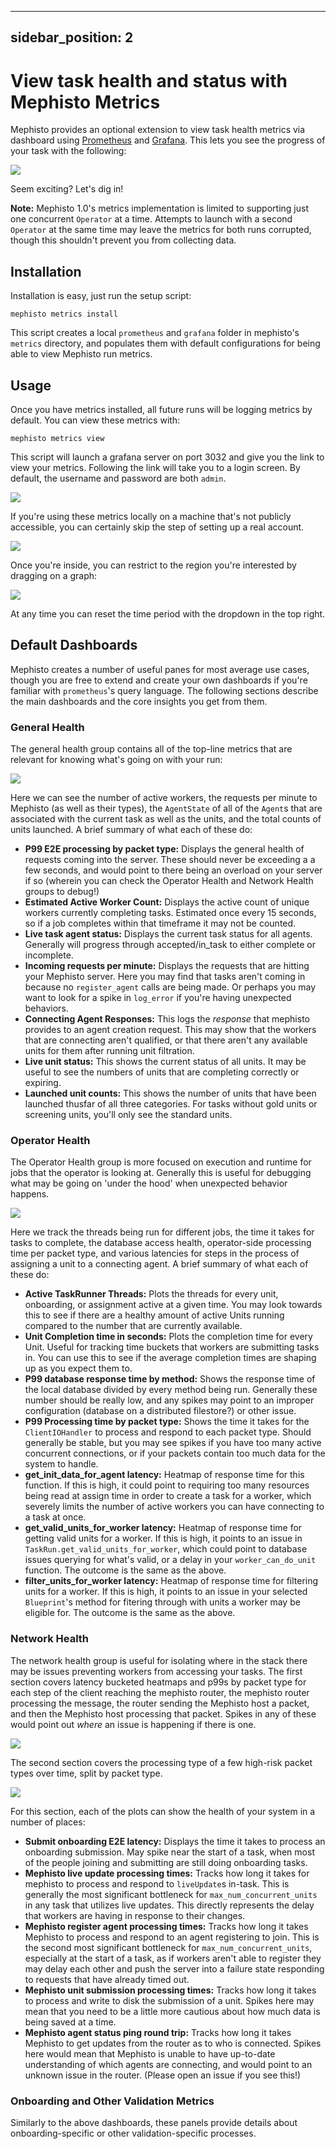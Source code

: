 <!---
  Copyright (c) Meta Platforms and its affiliates.
  This source code is licensed under the MIT license found in the
  LICENSE file in the root directory of this source tree.
-->

---
sidebar_position: 2
---

# View task health and status with Mephisto Metrics

Mephisto provides an optional extension to view task health metrics via dashboard using [Prometheus](https://prometheus.io/) and [Grafana](https://grafana.com/oss/grafana/). This lets you see the progress of your task with the following:

![](/assets/metrics_tutorial/metrics_base_dashboard.png)

Seem exciting? Let's dig in!

**Note:** Mephisto 1.0's metrics implementation is limited to supporting just one concurrent `Operator` at a time. Attempts to launch with a second `Operator` at the same time may leave the metrics for both runs corrupted, though this shouldn't prevent you from collecting data.

## Installation

Installation is easy, just run the setup script:
```
mephisto metrics install
```

This script creates a local `prometheus` and `grafana` folder in mephisto's `metrics` directory, and populates them with default configurations for being able to view Mephisto run metrics.

## Usage

Once you have metrics installed, all future runs will be logging metrics by default. You can view these metrics with:
```
mephisto metrics view
```

This script will launch a grafana server on port 3032 and give you the link to view your metrics. Following the link will take you to a login screen. By default, the username and password are both `admin`.

![](/assets/metrics_tutorial/grafana_login.png)

If you're using these metrics locally on a machine that's not publicly accessible, you can certainly skip the step of setting up a real account.

![](/assets/metrics_tutorial/grafana_skip_new_user.png)

Once you're inside, you can restrict to the region you're interested by dragging on a graph:

![](/assets/metrics_tutorial/select_range.png)

At any time you can reset the time period with the dropdown in the top right.

## Default Dashboards

Mephisto creates a number of useful panes for most average use cases, though you are free to extend and create your own dashboards if you're familiar with `prometheus`'s query language. The following sections describe the main dashboards and the core insights you get from them.

### General Health

The general health group contains all of the top-line metrics that are relevant for knowing what's going on with your run:

![](/assets/metrics_tutorial/general_health.png)

Here we can see the number of active workers, the requests per minute to Mephisto (as well as their types), the `AgentState` of all of the `Agent`s that are associated with the current task as well as the units, and the total counts of units launched. A brief summary of what each of these do:
- **P99 E2E processing by packet type:** Displays the general health of requests coming into the server. These should never be exceeding a a few seconds, and would point to there being an overload on your server if so (wherein you can check the Operator Health and Network Health groups to debug!)
- **Estimated Active Worker Count:** Displays the active count of unique workers currently completing tasks. Estimated once every 15 seconds, so if a job completes within that timeframe it may not be counted.
- **Live task agent status:** Displays the current task status for all agents. Generally will progress through accepted/in_task to either complete or incomplete.
- **Incoming requests per minute:** Displays the requests that are hitting your Mephisto server. Here you may find that tasks aren't coming in because no `register_agent` calls are being made. Or perhaps you may want to look for a spike in `log_error` if you're having unexpected behaviors.
- **Connecting Agent Responses:** This logs the _response_ that mephisto provides to an agent creation request. This may show that the workers that are connecting aren't qualified, or that there aren't any available units for them after running unit filtration.
- **Live unit status:** This shows the current status of all units. It may be useful to see the numbers of units that are completing correctly or expiring.
- **Launched unit counts:** This shows the number of units that have been launched thusfar of all three categories. For tasks without gold units or screening units, you'll only see the standard units.

### Operator Health

The Operator Health group is more focused on execution and runtime for jobs that the operator is looking at. Generally this is useful for debugging what may be going on 'under the hood' when unexpected behavior happens.

![](/assets/metrics_tutorial/operator_health.png)

Here we track the threads being run for different jobs, the time it takes for tasks to complete, the database access health, operator-side processing time per packet type, and various latencies for steps in the process of assigning a unit to a connecting agent. A brief summary of what each of these do:
- **Active TaskRunner Threads:** Plots the threads for every unit, onboarding, or assignment active at a given time. You may look towards this to see if there are a healthy amount of active Units running compared to the number that are currently available.
- **Unit Completion time in seconds:** Plots the completion time for every Unit. Useful for tracking time buckets that workers are submitting tasks in. You can use this to see if the average completion times are shaping up as you expect them to.
- **P99 database response time by method:** Shows the response time of the local database divided by every method being run. Generally these number should be really low, and any spikes may point to an improper configuration (database on a distributed filestore?) or other issue.
- **P99 Processing time by packet type:** Shows the time it takes for the `ClientIOHandler` to process and respond to each packet type. Should generally be stable, but you may see spikes if you have too many active concurrent connections, or if your packets contain too much data for the system to handle.
- **get_init_data_for_agent latency:** Heatmap of response time for this function. If this is high, it could point to requiring too many resources being read at assign time in order to create a task for a worker, which severely limits the number of active workers you can have connecting to a task at once.
- **get_valid_units_for_worker latency:** Heatmap of response time for getting valid units for a worker. If this is high, it points to an issue in `TaskRun.get_valid_units_for_worker`, which could point to database issues querying for what's valid, or a delay in your `worker_can_do_unit` function. The outcome is the same as the above.
- **filter_units_for_worker latency:** Heatmap of response time for filtering units for a worker. If this is high, it points to an issue in your selected `Blueprint`'s method for fitering through with units a worker may be eligible for. The outcome is the same as the above.

### Network Health

The network health group is useful for isolating where in the stack there may be issues preventing workers from accessing your tasks. The first section covers latency bucketed heatmaps and p99s by packet type for each step of the client reaching the mephisto router, the mephisto router processing the message, the router sending the Mephisto host a packet, and then the Mephisto host processing that packet. Spikes in any of these would point out _where_ an issue is happening if there is one.

![](/assets/metrics_tutorial/network_health_1.png)

The second section covers the processing type of a few high-risk packet types over time, split by packet type.

![](/assets/metrics_tutorial/network_health_2.png)

For this section, each of the plots can show the health of your system in a number of places:
- **Submit onboarding E2E latency:** Displays the time it takes to process an onboarding submission. May spike near the start of a task, when most of the people joining and submitting are still doing onboarding tasks.
- **Mephisto live update processing times:** Tracks how long it takes for mephisto to process and respond to `liveUpdate`s in-task. This is generally the most significant bottleneck for `max_num_concurrent_units` in any task that utilizes live updates. This directly represents the delay that workers are having in response to their changes.
- **Mephisto register agent processing times:** Tracks how long it takes Mephisto to process and respond to an agent registering to join. This is the second most significant bottleneck for `max_num_concurrent_units`, especially at the start of a task, as if workers aren't able to register they may delay each other and push the server into a failure state responding to requests that have already timed out.
- **Mephisto unit submission processing times:** Tracks how long it takes to process and write to disk the submission of a unit. Spikes here may mean that you need to be a little more cautious about how much data is being saved at a time.
- **Mephisto agent status ping round trip:** Tracks how long it takes Mephisto to get updates from the router as to who is connected. Spikes here would mean that Mephisto is unable to have up-to-date understanding of which agents are connecting, and would point to an unknown issue in the router. (Please open an issue if you see this!)

### Onboarding and Other Validation Metrics

Similarly to the above dashboards, these panels provide details about onboarding-specific or other validation-specific processes.
